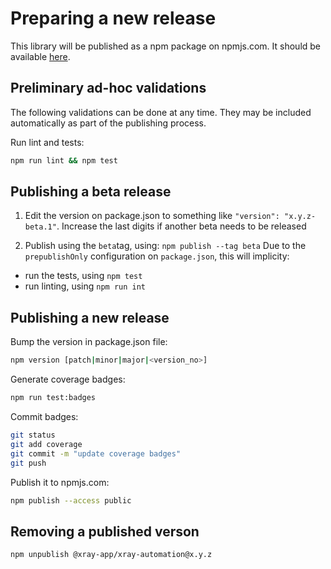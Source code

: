 # Preparing a new release

This library will be published as a npm package on npmjs.com.
It should be available [here](https://www.npmjs.com/package/@xray-app/xray-automation).

## Preliminary ad-hoc validations

The following validations can be done at any time. They may be included automatically as part of the publishing process.

Run lint and tests:

```bash
npm run lint && npm test
```

## Publishing a beta release

1. Edit the version on package.json to something like `"version": "x.y.z-beta.1"`. Increase the last digits if another beta needs to be released

2. Publish using the `beta`tag, using: `npm publish --tag beta`
Due to the `prepublishOnly` configuration on `package.json`, this will implicity:

- run the tests, using `npm test`
- run linting, using `npm run int`

## Publishing a new release

Bump the version in package.json file:

```bash
npm version [patch|minor|major|<version_no>]
```

Generate coverage badges:

```bash
npm run test:badges
```

Commit badges:

```bash
git status
git add coverage
git commit -m "update coverage badges"
git push
```

Publish it to npmjs.com:

```bash
npm publish --access public
```

## Removing a published verson

```bash
npm unpublish @xray-app/xray-automation@x.y.z
```
